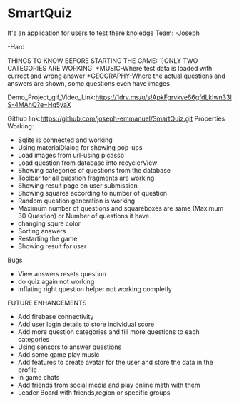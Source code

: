# SmartQuiz


It's an application for users to test there knoledge 
Team:
  -Joseph
  
  -Hard
  

THINGS TO KNOW BEFORE STARTING THE GAME:
  1)ONLY TWO CATEGORIES ARE WORKING:
      *MUSIC-Where test data is loaded with currect and wrong answer
      *GEOGRAPHY-Where the actual questions and answers are shown, some questions even have images
      
      
      
Demo_Project_gif_Video_Link:https://1drv.ms/u/s!ApkFgrvkve66gfdLklwn33lS-4MAhQ?e=Hq5yaX

Github link:https://github.com/joseph-emmanuel/SmartQuiz.git
Properties Working:
* Sqlite is connected and working
* Using materialDialog for showing pop-ups
* Load images from url-using picasso
* Load question from database into recyclerView
* Showing categories of questions from the database
* Toolbar for all question fragments are working
* Showing result page on user submission
* Showing squares according to number of question
* Random question generation is working
* Maximum number of questions and squareboxes are same (Maximum 30 Question) or Number of questions it have
* changing squre color
* Sorting answers
* Restarting the game
* Showing result for user


Bugs
* View answers resets question
* do quiz again not working
* inflating right question helper not working completly


FUTURE ENHANCEMENTS

* Add firebase connectivity
* Add user login details to store individual score
* Add more question categories and fill more questions to each categories
* Using sensors to answer questions
* Add some game play music
* Add features to create avatar for the user and store the data in the profile
* In game chats
* Add friends from social media and play online math with them
* Leader Board with friends,region or specific groups

